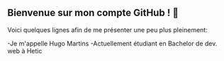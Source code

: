## Bienvenue sur mon compte GitHub ! 👋

Voici quelques lignes afin de me présenter une peu plus pleinement:

  -Je m'appelle Hugo Martins
  -Actuellement étudiant en Bachelor de dev. web à Hetic

